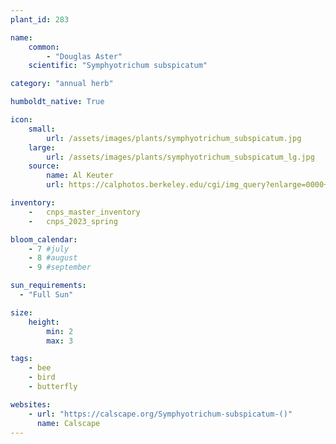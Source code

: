 ```yaml
---
plant_id: 283

name: 
    common:  
        - "Douglas Aster"    
    scientific: "Symphyotrichum subspicatum"  

category: "annual herb"

humboldt_native: True

icon: 
    small: 
        url: /assets/images/plants/symphyotrichum_subspicatum.jpg 
    large: 
        url: /assets/images/plants/symphyotrichum_subspicatum_lg.jpg 
    source: 
        name: Al Keuter 
        url: https://calphotos.berkeley.edu/cgi/img_query?enlarge=0000+0000+0613+0392

inventory: 
    -   cnps_master_inventory
    -   cnps_2023_spring

bloom_calendar: 
    - 7 #july
    - 8 #august
    - 9 #september

sun_requirements:
  - "Full Sun"

size:
    height: 
        min: 2
        max: 3

tags:
    - bee
    - bird
    - butterfly

websites: 
    - url: "https://calscape.org/Symphyotrichum-subspicatum-()"
      name: Calscape
---
```

